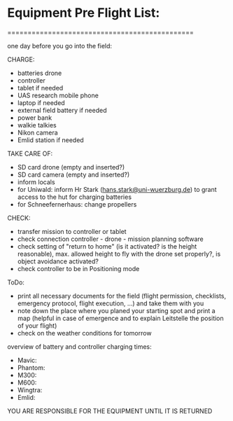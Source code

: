 # Equipment Pre Flight List:
==============================================


one day before you go into the field:

CHARGE:
* batteries drone 
* controller
* tablet if needed
* UAS research mobile phone
* laptop if needed
* external field battery if needed
* power bank
* walkie talkies 
* Nikon camera
* Emlid station if needed


TAKE CARE OF:
* SD card drone (empty and inserted?)
* SD card camera (empty and inserted?)
* inform locals 
* for Uniwald: inform Hr Stark (hans.stark@uni-wuerzburg.de) to grant access to the hut for charging batteries
* for Schneefernerhaus: change propellers

CHECK:
* transfer mission to controller or tablet
* check connection controller - drone - mission planning software
* check setting of "return to home" (is it activated? is the height reasonable), max. allowed height to fly with the drone set properly?, is object avoidance activated?
* check controller to be in Positioning mode 

ToDo:
* print all necessary documents for the field (flight permission, checklists, emergency protocol, flight execution, ...) and take them with you
* note down the place where you planed your starting spot and print a map (helpful in case of emergence and to explain Leitstelle the position of your flight)
* check on the weather conditions for tomorrow


overview of battery and controller charging times: 
- Mavic:
- Phantom:
- M300:
- M600:
- Wingtra:
- Emlid: 

YOU ARE RESPONSIBLE FOR THE EQUIPMENT UNTIL IT IS RETURNED
